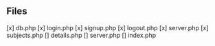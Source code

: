 ## Files

[x] db.php
[x] login.php
[x] signup.php
[x] logout.php
[x] server.php
[x] subjects.php
[] details.php
[] server.php
[] index.php